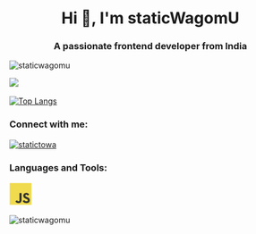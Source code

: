 <h1 align="center">Hi 👋, I'm staticWagomU</h1>
<h3 align="center">A passionate frontend developer from India</h3>

<p align="left"> <img src="https://komarev.com/ghpvc/?username=staticwagomu&label=Profile%20views&color=0e75b6&style=flat" alt="staticwagomu" /> </p>

![](https://github-profile-summary-cards.vercel.app/api/cards/profile-details?username=staticWagomU&theme=vue)
 
[![Top Langs](https://github-readme-stats.vercel.app/api/top-langs/?username=staticWagomU&layout=compact&langs_count=6)](https://github.com/anuraghazra/github-readme-stats)

<h3 align="left">Connect with me:</h3>
<p align="left">
<a href="https://codepen.io/statictowa" target="blank"><img align="center" src="https://raw.githubusercontent.com/rahuldkjain/github-profile-readme-generator/master/src/images/icons/Social/codepen.svg" alt="statictowa" height="30" width="40" /></a>
</p>

<h3 align="left">Languages and Tools:</h3>
<p align="left"> <a href="https://developer.mozilla.org/en-US/docs/Web/JavaScript" target="_blank" rel="noreferrer"> <img src="https://raw.githubusercontent.com/devicons/devicon/master/icons/javascript/javascript-original.svg" alt="javascript" width="40" height="40"/> </a> </p>

<p><img align="center" src="https://github-readme-streak-stats.herokuapp.com/?user=staticwagomu&" alt="staticwagomu" /></p>
